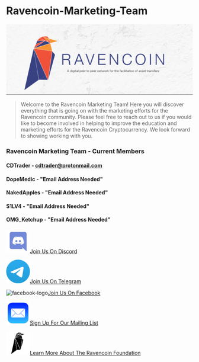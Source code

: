 # Ravencoin-Marketing-Team

<img src="/assets/images/git-repo/ravencoin-marble.png" alt="ravencoin-marble-logo"/>

<blockquote>
<p>Welcome to the Ravencoin Marketing Team! Here you will discover everything that is going on with the marketing efforts for the Ravencoin community. Please feel free to reach out to us if you would like to become involved in helping to improve the education and marketing efforts for the Ravencoin Cryptocurrency. We look forward to showing working with you.</p>
</blockquote> 

### Ravencoin Marketing Team - Current Members

#### CDTrader - cdtrader@protonmail.com
#### DopeMedic - "Email Address Needed"
#### NakedApples - "Email Address Needed"
#### S1LV4 - "Email Address Needed"
#### OMG_Ketchup - "Email Address Needed"

<img src="/assets/images/git-repo/discord.jpeg" alt="discord-logo"/><a href="https://discord.com/invite/jn6uhur">Join Us On Discord</a>

<img src="/assets/images/git-repo/telegram.png" alt="telegram-logo"/><a href="https://t.me/RavencoinDev">Join Us On Telegram</a>

<img src="/assets/images/git-repo/faceboook.png" alt="facebook-logo"/><a href="https://www.facebook.com/groups/RavenCoinNest">Join Us On Facebook</a>

<img src="/assets/images/git-repo/mailing-list.png" alt="mailing-list-logo"/><a href="https://ravencoin.org/updates/">Sign Up For Our Mailing List</a>

<img src="/assets/images/git-repo/ravencoin-foundation.png" alt="ravencoin-marble-logo"/><a href="https://ravencoin.foundation/">Learn More About The Ravencoin Foundation</a>

